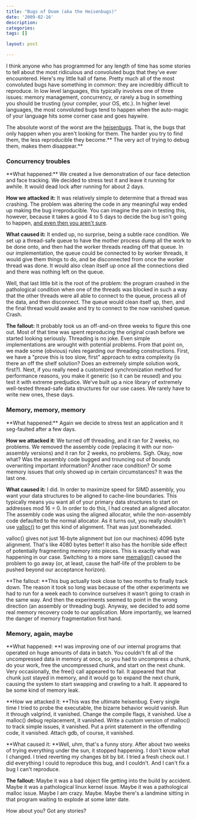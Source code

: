 ```yaml
---
title: "Bugs of Doom (aka the Heisenbugs)"
date: '2009-02-16'
description:
categories:
tags: []

layout: post

---
```

I think anyone who has programmed for any length of time has some stories to tell about the most ridiculous and convoluted bugs that they've ever encountered. Here's my little hall of fame. Pretty much all of the most convoluted bugs have something in common: they are incredibly difficult to reproduce. In low level languages, this typically involves one of three issues: memory management, concurrency, or rarely a bug in something you should be trusting (your compiler, your OS, etc.). In higher level languages, the most convoluted bugs tend to happen when the auto-magic of your language hits some corner case and goes haywire.

The absolute worst of the worst are the <a href="http://en.wikipedia.org/wiki/Heisenbug#Heisenbug">heisenbugs</a>. That is, the bugs that only happen when you aren't looking for them. The harder you try to find them, the less reproducible they become.** The very act of trying to debug them, makes them disappear.**
<h3>Concurrency troubles</h3>
**What happened:** We created a live demonstration of our face detection and face tracking. We decided to stress test it and leave it running for awhile. It would dead lock after running for about 2 days.

**How we attacked it:** It was relatively simple to determine that a thread was crashing. The problem was altering the code in any meaningful way ended up making the bug irreproducible. You can imagine the pain in testing this, however, because it takes a good 4 to 5 days to decide the bug isn't going to happen, <a href="http://en.wikipedia.org/wiki/Halting_problem">and even then you aren't sure</a>.

**What caused it:** It ended up, no surprise, being a subtle race condition. We set up a thread-safe queue to have the mother process dump all the work to be done onto, and then had the worker threads reading off that queue. In our implementation, the queue could be connected to by worker threads, it would give them things to do, and be disconnected from once the worker thread was done. It would also clean itself up once all the connections died and there was nothing left on the queue.

Well, that last little bit is the root of the problem: the program crashed in the pathological condition when one of the threads was blocked in such a way that the other threads were all able to connect to the queue, process all of the data, and then disconnect. The queue would clean itself up, then, and the final thread would awake and try to connect to the now vanished queue. Crash.

**The fallout:** It probably took us an off-and-on three weeks to figure this one out. Most of that time was spent reproducing the original crash before we started looking seriously. Threading is no joke. Even simple implementations are wrought with potential problems. From that point on, we made some (obvious) rules regarding our threading constructions. First, we have a "prove this is too slow, first" approach to extra complexity (is there an off the shelf solution? Does an extremely simple solution work, first?). Next, if you really need a customized synchronization method for performance reasons, you make it generic (so it can be reused) and you test it  with extreme predjudice. We've built up a nice library of extremely well-tested thread-safe data structures for our use cases. We rarely have to write new ones, these days.
<h3>Memory, memory, memory</h3>
**What happened:** Again we decide to stress test an application and it seg-faulted after a few days.

**How we attacked it**: We turned off threading, and it ran for 2 weeks, no problems. We removed the assembly code (replacing it with our non-assembly versions) and it ran for 2 weeks, no problems. Sigh. Okay, now what? Was the assembly code bugged and trouncing out of bounds overwriting important information? Another race condition? Or some memory issues that only showed up in certain circumstances? It was the last one.

**What caused it:** I did. In order to maximize speed for SIMD assembly, you want your data structures to be aligned to cache-line boundaries. This typically means you want all of your primary data structures to start on addresses mod 16 = 0. In order to do this, I had created an aligned allocator. The assembly code was using the aligned allocator, while the non-assembly code defaulted to the normal allocator. As it turns out, you really shouldn't use <a href="http://linux.die.net/man/3/valloc">valloc()</a> to get this kind of alignment. That was just boneheaded.

valloc() gives not just 16-byte alignment but (on our machines) 4096 byte alignment. That's like 4080 bytes better! It also has the horrible side effect of potentially fragmenting memory into pieces. This is exactly what was happening in our case. Switching to a more sane <a href="http://linux.die.net/man/3/valloc">memalign()</a> caused the problem to go away (or, at least, cause the half-life of the problem to be pushed beyond our acceptance horizon).

**The fallout: **This bug actually took close to two months to finally track down. The reason it took so long was because of the other experiments we had to run for a week each to convince ourselves it wasn't going to crash in the same way. And then the experiments seemed to point in the wrong direction (an assembly or threading bug). Anyway, we decided to add some real memory recovery code to our application. More importantly, we learned the danger of memory fragmentation first hand.
<h3>Memory, again, maybe</h3>
**What happened: **I was improving one of our internal programs that operated on huge amounts of data in batch. You couldn't fit all of the uncompressed data in memory at once, so you had to uncompress a chunk, do your work, free the uncompressed chunk, and start on the next chunk. Very occasionally, the free() call appeared to fail. It appeared that that chunk just stayed in memory, and it would go to expand the next chunk, causing the system to start swapping and crawling to a halt. It appeared to be some kind of memory leak.

**How we attacked it: **This was the ultimate heisenbug. Every single time I tried to probe the executable, the bizarre behavior would vanish. Run it through valgrind, it vanished. Change the compile flags, it vanished. Use a malloc() debug replacement, it vanished. Write a custom version of malloc() to track simple issues, it vanished. Put a print statement in the offending code, it vanished. Attach gdb, of course, it vanished.

**What caused it: **Well, uhm, that's a funny story. After about two weeks of trying everything under the sun, it stopped happening. I don't know what I changed. I tried reverting my changes bit by bit. I tried a fresh check out. I did everything I could to reproduce this bug, and I couldn't. And I can't fix a bug I can't reproduce.

**The fallout:** Maybe it was a bad object file getting into the build by accident. Maybe it was a pathological linux kernel issue. Maybe it was a pathological malloc issue. Maybe I am crazy. Maybe. Maybe there's a landmine sitting in that program waiting to explode at some later date.

How about you? Got any stories?